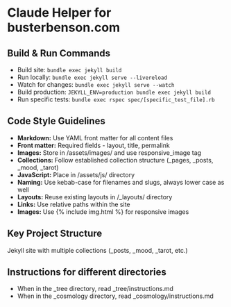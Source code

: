 # Claude Helper for busterbenson.com

## Build & Run Commands
- Build site: `bundle exec jekyll build`
- Run locally: `bundle exec jekyll serve --livereload`
- Watch for changes: `bundle exec jekyll serve --watch`
- Build production: `JEKYLL_ENV=production bundle exec jekyll build`
- Run specific tests: `bundle exec rspec spec/[specific_test_file].rb`

## Code Style Guidelines
- **Markdown:** Use YAML front matter for all content files
- **Front matter:** Required fields - layout, title, permalink
- **Images:** Store in /assets/images/ and use responsive_image tag
- **Collections:** Follow established collection structure (_pages, _posts, _mood, _tarot)
- **JavaScript:** Place in /assets/js/ directory
- **Naming:** Use kebab-case for filenames and slugs, always lower case as well
- **Layouts:** Reuse existing layouts in /_layouts/ directory
- **Links:** Use relative paths within the site
- **Images:** Use {% include img.html %} for responsive images

## Key Project Structure
Jekyll site with multiple collections (_posts, _mood, _tarot, etc.)

## Instructions for different directories
- When in the _tree directory, read _tree/instructions.md
- When in the _cosmology directory, read _cosmology/instructions.md
